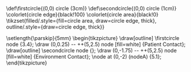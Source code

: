 
\def\firstcircle{(0,0) circle (3cm)}
\def\secondcircle{(0,0) circle (1cm)}
\colorlet{circle edge}{black!100}
\colorlet{circle area}{black!0}
\tikzset{filled/.style={fill=circle area, draw=circle edge, thick}, outline/.style={draw=circle edge, thick}}

\setlength{\parskip}{5mm}
\begin{tikzpicture}
    \draw[outline] \firstcircle node {3.4};
    \draw (0,0.25) -- ++(5,2.5) node [fill=white] {Patient Contact};
    \draw[outline] \secondcircle node {};
    \draw (0,-1.75) -- ++(5,2.5) node [fill=white] {Environment Contact};
    \node at (0,-2) (nodeA) {5.1};
\end{tikzpicture}
